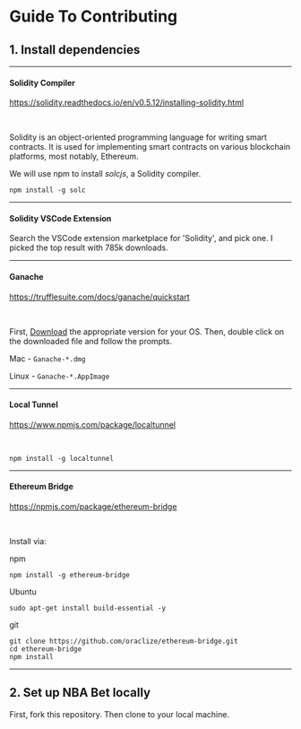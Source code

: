 # Guide To Contributing

## 1. Install dependencies
-----

#### Solidity Compiler

https://solidity.readthedocs.io/en/v0.5.12/installing-solidity.html

<br>

Solidity is an object-oriented programming language for writing smart contracts. It is used for implementing smart contracts on various blockchain platforms, most notably, Ethereum.

We will use npm to install *solcjs*, a Solidity compiler.

```
npm install -g solc
```
-----

#### Solidity VSCode Extension


Search the VSCode extension marketplace for 'Solidity', and pick one.  I picked the top result with 785k downloads.

-----

#### Ganache

https://trufflesuite.com/docs/ganache/quickstart

<br>

First, [Download](https://github.com/trufflesuite/ganache/releases/tag/v2.2.1-alpha.0) the appropriate version for your OS. Then, double click on the downloaded file and follow the prompts.

Mac - `Ganache-*.dmg`

Linux - `Ganache-*.AppImage`

-----

#### Local Tunnel

https://www.npmjs.com/package/localtunnel

<br>

```
npm install -g localtunnel
```
-----

#### Ethereum Bridge

https://npmjs.com/package/ethereum-bridge

<br>

Install via:

npm

```
npm install -g ethereum-bridge
```

Ubuntu

```
sudo apt-get install build-essential -y
```

git

```
git clone https://github.com/oraclize/ethereum-bridge.git
cd ethereum-bridge
npm install
```
-----






## 2. Set up NBA Bet locally

First, fork this repository.  Then clone to your local machine.




